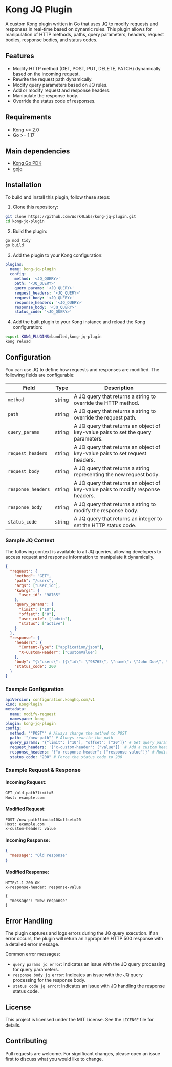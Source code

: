 # Kong JQ Plugin

A custom Kong plugin written in Go that uses [JQ](https://stedolan.github.io/jq/) to modify requests and responses in real-time based on dynamic rules. This plugin allows for manipulation of HTTP methods, paths, query parameters, headers, request bodies, response bodies, and status codes.

## Features

- Modify HTTP method (GET, POST, PUT, DELETE, PATCH) dynamically based on the incoming request.
- Rewrite the request path dynamically.
- Modify query parameters based on JQ rules.
- Add or modify request and response headers.
- Manipulate the response body.
- Override the status code of responses.

## Requirements

- Kong \>= 2.0
- Go \>= 1.17

## Main dependencies

- [Kong Go PDK](https://github.com/Kong/go-pdk)
- [gojq](https://github.com/itchyny/gojq)

## Installation

To build and install this plugin, follow these steps:

1. Clone this repository:

```bash
git clone https://github.com/Work4Labs/kong-jq-plugin.git
cd kong-jq-plugin
```

2. Build the plugin:

```bash
go mod tidy
go build
```

3. Add the plugin to your Kong configuration:

```yaml
plugins:
  name: kong-jq-plugin
  config:
    method: '<JQ_QUERY>'
    path: '<JQ_QUERY>'
    query_params: '<JQ_QUERY>'
    request_headers: '<JQ_QUERY>'
    request_body: '<JQ_QUERY>'
    response_headers: '<JQ_QUERY>'
    response_body: '<JQ_QUERY>'
    status_code: '<JQ_QUERY>'
```

4. Add the built plugin to your Kong instance and reload the Kong configuration:

```bash
export KONG_PLUGINS=bundled,kong-jq-plugin
kong reload
```

## Configuration

You can use JQ to define how requests and responses are modified. The following fields are configurable:

| Field            | Type   | Description |
|------------------|--------|-------------|
| `method`         | string | A JQ query that returns a string to override the HTTP method. |
| `path`           | string | A JQ query that returns a string to override the request path. |
| `query_params`   | string | A JQ query that returns an object of key-value pairs to set the query parameters. |
| `request_headers`| string | A JQ query that returns an object of key-value pairs to set request headers. |
| `request_body`   | string | A JQ query that returns a string representing the new request body. |
| `response_headers`| string| A JQ query that returns an object of key-value pairs to modify response headers. |
| `response_body`  | string | A JQ query that returns a string to modify the response body. |
| `status_code`    | string | A JQ query that returns an integer to set the HTTP status code. |

### Sample JQ Context

The following context is available to all JQ queries, allowing developers to access request and response information to manipulate it dynamically.

```json
{
  "request": {
    "method": "GET",
    "path": "/users",
    "args": ["user_id"],
    "kwargs": {
      "user_id": "98765"
    },
    "query_params": {
      "limit": ["10"],
      "offset": ["0"],
      "user_role": ["admin"],
      "status": ["active"]
    }
  },
  "response": {
    "headers": {
      "Content-Type": ["application/json"],
      "X-Custom-Header": ["CustomValue"]
    },
    "body": "{\"users\": [{\"id\": \"98765\", \"name\": \"John Doe\", \"role\": \"admin\", \"status\": \"active\"}]}",
    "status_code": 200
  }
}
```

### Example Configuration

```yaml
apiVersion: configuration.konghq.com/v1
kind: KongPlugin
metadata:
  name: modify-request
  namespace: kong
plugin: kong-jq-plugin
config:
  method: '"POST"' # Always change the method to POST
  path: '"/new-path"' # Always rewrite the path
  query_params: '{"limit": ["10"], "offset": ["20"]}' # Set query params
  request_headers: '{"x-custom-header": ["value"]}' # Add a custom header
  response_headers: '{"x-response-header": ["response-value"]}' # Modify response headers
  status_code: "200" # Force the status code to 200
```

### Example Request & Response

#### Incoming Request:

```http
GET /old-path?limit=5
Host: example.com
```

#### Modified Request:

```http
POST /new-path?limit=10&offset=20
Host: example.com
x-custom-header: value
```

#### Incoming Response:

```json
{
  "message": "Old response"
}
```

#### Modified Response:

```http
HTTP/1.1 200 OK
x-response-header: response-value

{
  "message": "New response"
}
```

## Error Handling

The plugin captures and logs errors during the JQ query execution. If an error occurs, the plugin will return an appropriate HTTP 500 response with a detailed error message.

Common error messages:
- `query params jq error`: Indicates an issue with the JQ query processing for query parameters.
- `response body jq error`: Indicates an issue with the JQ query processing for the response body.
- `status code jq error`: Indicates an issue with JQ handling the response status code.


## License

This project is licensed under the MIT License. See the `LICENSE` file for details.

## Contributing

Pull requests are welcome. For significant changes, please open an issue first to discuss what you would like to change.
